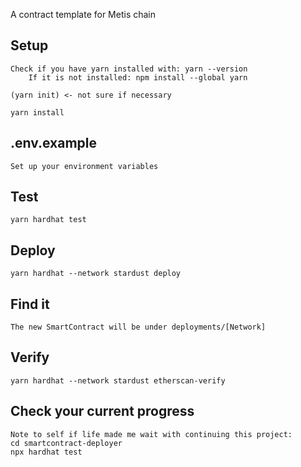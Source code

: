 A contract template for Metis chain

## Setup

```
Check if you have yarn installed with: yarn --version
    If it is not installed: npm install --global yarn

(yarn init) <- not sure if necessary

yarn install
```

## .env.example

```
Set up your environment variables
```

## Test

```
yarn hardhat test
```

## Deploy

```
yarn hardhat --network stardust deploy
```

## Find it

```
The new SmartContract will be under deployments/[Network]
```

## Verify

```
yarn hardhat --network stardust etherscan-verify
```

## Check your current progress
```
Note to self if life made me wait with continuing this project: 
cd smartcontract-deployer
npx hardhat test
```